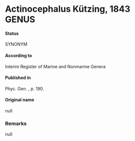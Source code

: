 # Actinocephalus Kützing, 1843 GENUS

#### Status
SYNONYM

#### According to
Interim Register of Marine and Nonmarine Genera

#### Published in
Phyc. Gen. , p. 190.

#### Original name
null

### Remarks
null